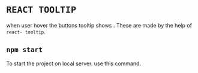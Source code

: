 # `REACT TOOLTIP`
when user hover the buttons tooltip shows .
These are made by the help of `react- tooltip`.

## `npm start`
To start the project on local server.
 use this command.